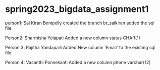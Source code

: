 # spring2023_bigdata_assignment1
person1: Sai Kiran Bompelly
created the branch br_saikiran
added the sql file


Person2: Sharmisha Yelapati Added a new column status CHAR(1)

Person 3: Rajitha Yandapalli
Added New column 'Email' to the existing sql file

Person 4: Vasanthi Ponnekanti Added a new column phone varchar(12)
